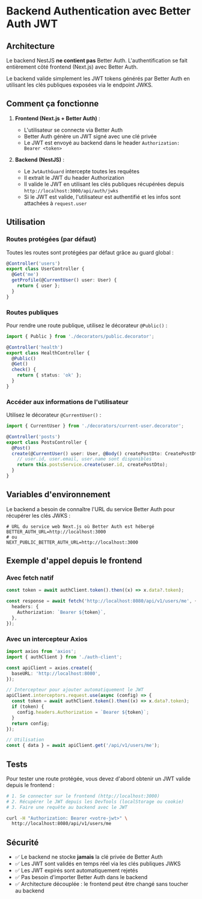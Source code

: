 # Backend Authentication avec Better Auth JWT

## Architecture

Le backend NestJS **ne contient pas** Better Auth. L'authentification se fait entièrement côté frontend (Next.js) avec Better Auth.

Le backend valide simplement les JWT tokens générés par Better Auth en utilisant les clés publiques exposées via le endpoint JWKS.

## Comment ça fonctionne

1. **Frontend (Next.js + Better Auth)** :
   - L'utilisateur se connecte via Better Auth
   - Better Auth génère un JWT signé avec une clé privée
   - Le JWT est envoyé au backend dans le header `Authorization: Bearer <token>`

2. **Backend (NestJS)** :
   - Le `JwtAuthGuard` intercepte toutes les requêtes
   - Il extrait le JWT du header Authorization
   - Il valide le JWT en utilisant les clés publiques récupérées depuis `http://localhost:3000/api/auth/jwks`
   - Si le JWT est valide, l'utilisateur est authentifié et les infos sont attachées à `request.user`

## Utilisation

### Routes protégées (par défaut)

Toutes les routes sont protégées par défaut grâce au guard global :

```typescript
@Controller('users')
export class UserController {
  @Get('me')
  getProfile(@CurrentUser() user: User) {
    return { user };
  }
}
```

### Routes publiques

Pour rendre une route publique, utilisez le décorateur `@Public()` :

```typescript
import { Public } from './decorators/public.decorator';

@Controller('health')
export class HealthController {
  @Public()
  @Get()
  check() {
    return { status: 'ok' };
  }
}
```

### Accéder aux informations de l'utilisateur

Utilisez le décorateur `@CurrentUser()` :

```typescript
import { CurrentUser } from './decorators/current-user.decorator';

@Controller('posts')
export class PostsController {
  @Post()
  create(@CurrentUser() user: User, @Body() createPostDto: CreatePostDto) {
    // user.id, user.email, user.name sont disponibles
    return this.postsService.create(user.id, createPostDto);
  }
}
```

## Variables d'environnement

Le backend a besoin de connaître l'URL du service Better Auth pour récupérer les clés JWKS :

```env
# URL du service web Next.js où Better Auth est hébergé
BETTER_AUTH_URL=http://localhost:3000
# ou
NEXT_PUBLIC_BETTER_AUTH_URL=http://localhost:3000
```

## Exemple d'appel depuis le frontend

### Avec fetch natif

```typescript
const token = await authClient.token().then((x) => x.data?.token);

const response = await fetch('http://localhost:8080/api/v1/users/me', {
  headers: {
    Authorization: `Bearer ${token}`,
  },
});
```

### Avec un intercepteur Axios

```typescript
import axios from 'axios';
import { authClient } from './auth-client';

const apiClient = axios.create({
  baseURL: 'http://localhost:8080',
});

// Intercepteur pour ajouter automatiquement le JWT
apiClient.interceptors.request.use(async (config) => {
  const token = await authClient.token().then((x) => x.data?.token);
  if (token) {
    config.headers.Authorization = `Bearer ${token}`;
  }
  return config;
});

// Utilisation
const { data } = await apiClient.get('/api/v1/users/me');
```

## Tests

Pour tester une route protégée, vous devez d'abord obtenir un JWT valide depuis le frontend :

```bash
# 1. Se connecter sur le frontend (http://localhost:3000)
# 2. Récupérer le JWT depuis les DevTools (localStorage ou cookie)
# 3. Faire une requête au backend avec le JWT

curl -H "Authorization: Bearer <votre-jwt>" \
  http://localhost:8080/api/v1/users/me
```

## Sécurité

- ✅ Le backend ne stocke **jamais** la clé privée de Better Auth
- ✅ Les JWT sont validés en temps réel via les clés publiques JWKS
- ✅ Les JWT expirés sont automatiquement rejetés
- ✅ Pas besoin d'importer Better Auth dans le backend
- ✅ Architecture découplée : le frontend peut être changé sans toucher au backend
